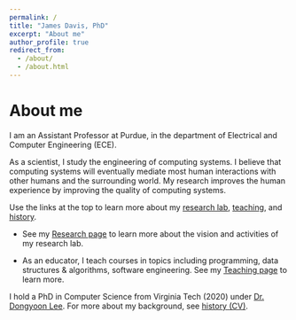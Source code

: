 ```yaml
---
permalink: /
title: "James Davis, PhD"
excerpt: "About me"
author_profile: true
redirect_from: 
  - /about/
  - /about.html
---
```


About me
=====

I am an Assistant Professor at Purdue, in the department of Electrical and Computer Engineering (ECE).

As a scientist, I study the engineering of computing systems.
I believe that computing systems will eventually mediate most human interactions with other humans and the surrounding world.
My research improves the human experience by improving the quality of computing systems. 

Use the links at the top to learn more about my
  [research lab](research), 
  [teaching](teaching),
  and
  [history](cv).

- See my [Research page](research) to learn more about the vision and activities of my research lab.

- As an educator, I teach courses in topics including programming, data structures & algorithms, software engineering.
See my [Teaching page](teaching) to learn more.

I hold a PhD in Computer Science from Virginia Tech (2020) under [Dr. Dongyoon Lee](https://www3.cs.stonybrook.edu/~dongyoon/).
For more about my background, see [history (CV)](cv).

